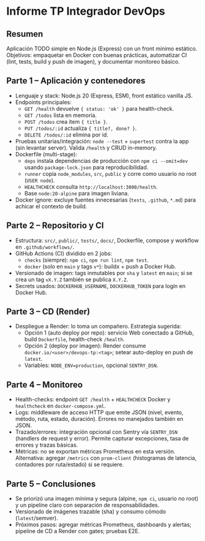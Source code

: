 # Informe TP Integrador DevOps

## Resumen
Aplicación TODO simple en Node.js (Express) con un front mínimo estático. Objetivos: empaquetar en Docker con buenas prácticas, automatizar CI (lint, tests, build y push de imagen), y documentar monitoreo básico.

## Parte 1 – Aplicación y contenedores
- Lenguaje y stack: Node.js 20 (Express, ESM), front estático vanilla JS.
- Endpoints principales:
  - `GET /health` devuelve `{ status: 'ok' }` para health-check.
  - `GET /todos` lista en memoria.
  - `POST /todos` crea item `{ title }`.
  - `PUT /todos/:id` actualiza `{ title?, done? }`.
  - `DELETE /todos/:id` elimina por id.
- Pruebas unitarias/integración: `node --test` + `supertest` contra la app (sin levantar server). Valida `/health` y CRUD in-memory.
- Dockerfile (multi-stage):
  - `deps` instala dependencias de producción con `npm ci --omit=dev` usando `package-lock.json` para reproducibilidad.
  - `runner` copia `node_modules`, `src`, `public` y corre como usuario no root (`USER node`).
  - `HEALTHCHECK` consulta `http://localhost:3000/health`.
  - Base `node:20-alpine` para imagen liviana.
- Docker ignore: excluye fuentes innecesarias (`tests`, `.github`, `*.md`) para achicar el contexto de build.

## Parte 2 – Repositorio y CI
- Estructura: `src/`, `public/`, `tests/`, `docs/`, Dockerfile, compose y workflow en `.github/workflows/`.
- GitHub Actions (CI) dividido en 2 jobs:
  - `checks` (siempre): `npm ci`, `npm run lint`, `npm test`.
  - `docker` (solo en `main` y tags `v*`): buildx + push a Docker Hub.
- Versionado de imagen: tags inmutables por `sha` y `latest` en `main`; si se crea un tag `vX.Y.Z` también se publica `X.Y.Z`.
- Secrets usados: `DOCKERHUB_USERNAME`, `DOCKERHUB_TOKEN` para login en Docker Hub.

## Parte 3 – CD (Render)
- Despliegue a Render: lo toma un compañero. Estrategia sugerida:
  - Opción 1 (auto deploy por repo): servicio Web conectado a GitHub, build `Dockerfile`, health-check `/health`.
  - Opción 2 (deploy por imagen): Render consume `docker.io/<user>/devops-tp:<tag>`; setear auto-deploy en push de `latest`.
  - Variables: `NODE_ENV=production`, opcional `SENTRY_DSN`.

## Parte 4 – Monitoreo
- Health-checks: endpoint `GET /health` + `HEALTHCHECK` Docker y `healthcheck` en `docker-compose.yml`.
- Logs: middleware de acceso HTTP que emite JSON (nivel, evento, método, ruta, estado, duración). Errores no manejados también en JSON.
- Trazado/errores: integración opcional con Sentry vía `SENTRY_DSN` (handlers de request y error). Permite capturar excepciones, tasa de errores y trazas básicas.
- Métricas: no se exportan métricas Prometheus en esta versión. Alternativa: agregar `/metrics` con `prom-client` (histogramas de latencia, contadores por ruta/estado) si se requiere.

## Parte 5 – Conclusiones
- Se priorizó una imagen mínima y segura (alpine, `npm ci`, usuario no root) y un pipeline claro con separación de responsabilidades.
- Versionado de imágenes trazable (sha) y consumo cómodo (`latest`/semver).
- Próximos pasos: agregar métricas Prometheus, dashboards y alertas; pipeline de CD a Render con gates; pruebas E2E.

